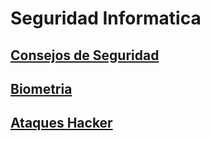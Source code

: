 # Seguridad Informatica 

## [Consejos de Seguridad](./ConsejosDeSeguridad.md)  
## [Biometria](./biometrias.md)  
## [Ataques Hacker](./ataqueshaker.md)  

